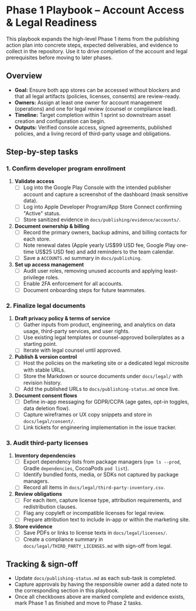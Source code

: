 # Phase 1 Playbook – Account Access & Legal Readiness

This playbook expands the high-level Phase 1 items from the publishing action plan into concrete steps, expected deliverables, and evidence to collect in the repository. Use it to drive completion of the account and legal prerequisites before moving to later phases.

## Overview
- **Goal:** Ensure both app stores can be accessed without blockers and that all legal artifacts (policies, licenses, consents) are review-ready.
- **Owners:** Assign at least one owner for account management (operations) and one for legal review (counsel or compliance lead).
- **Timeline:** Target completion within 1 sprint so downstream asset creation and configuration can begin.
- **Outputs:** Verified console access, signed agreements, published policies, and a living record of third-party usage and obligations.

## Step-by-step tasks

### 1. Confirm developer program enrollment
1. **Validate access**
   - [ ] Log into the Google Play Console with the intended publisher account and capture a screenshot of the dashboard (mask sensitive data).
   - [ ] Log into Apple Developer Program/App Store Connect confirming "Active" status.
   - [ ] Store sanitized evidence in `docs/publishing/evidence/accounts/`.
2. **Document ownership & billing**
   - [ ] Record the primary owners, backup admins, and billing contacts for each store.
   - [ ] Note renewal dates (Apple yearly US\$99 USD fee, Google Play one-time US\$25 USD fee) and add reminders to the team calendar.
   - [ ] Save a `ACCOUNTS.md` summary in `docs/publishing`.
3. **Set up access management**
   - [ ] Audit user roles, removing unused accounts and applying least-privilege roles.
   - [ ] Enable 2FA enforcement for all accounts.
   - [ ] Document onboarding steps for future teammates.

### 2. Finalize legal documents
1. **Draft privacy policy & terms of service**
   - [ ] Gather inputs from product, engineering, and analytics on data usage, third-party services, and user rights.
   - [ ] Use existing legal templates or counsel-approved boilerplates as a starting point.
   - [ ] Iterate with legal counsel until approved.
2. **Publish & version control**
   - [ ] Host the policies on the marketing site or a dedicated legal microsite with stable URLs.
   - [ ] Store the Markdown or source documents under `docs/legal/` with revision history.
   - [ ] Add the published URLs to `docs/publishing-status.md` once live.
3. **Document consent flows**
   - [ ] Define in-app messaging for GDPR/CCPA (age gates, opt-in toggles, data deletion flow).
   - [ ] Capture wireframes or UX copy snippets and store in `docs/legal/consent/`.
   - [ ] Link tickets for engineering implementation in the issue tracker.

### 3. Audit third-party licenses
1. **Inventory dependencies**
   - [ ] Export dependency lists from package managers (`npm ls --prod`, Gradle `dependencies`, CocoaPods `pod list`).
   - [ ] Identify bundled fonts, media, or SDKs not captured by package managers.
   - [ ] Record all items in `docs/legal/third-party-inventory.csv`.
2. **Review obligations**
   - [ ] For each item, capture license type, attribution requirements, and redistribution clauses.
   - [ ] Flag any copyleft or incompatible licenses for legal review.
   - [ ] Prepare attribution text to include in-app or within the marketing site.
3. **Store evidence**
   - [ ] Save PDFs or links to license texts in `docs/legal/licenses/`.
   - [ ] Create a compliance summary in `docs/legal/THIRD_PARTY_LICENSES.md` with sign-off from legal.

## Tracking & sign-off
- Update `docs/publishing-status.md` as each sub-task is completed.
- Capture approvals by having the responsible owner add a dated note to the corresponding section in this playbook.
- Once all checkboxes above are marked complete and evidence exists, mark Phase 1 as finished and move to Phase 2 tasks.
